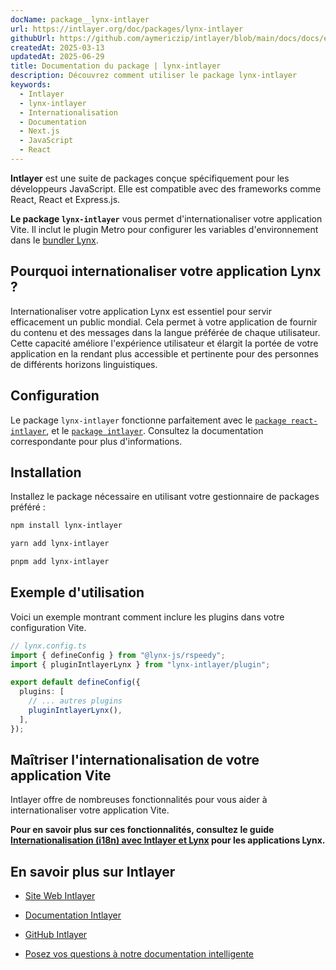 ```yaml
---
docName: package__lynx-intlayer
url: https://intlayer.org/doc/packages/lynx-intlayer
githubUrl: https://github.com/aymericzip/intlayer/blob/main/docs/docs/en/packages/lynx-intlayer/index.md
createdAt: 2025-03-13
updatedAt: 2025-06-29
title: Documentation du package | lynx-intlayer
description: Découvrez comment utiliser le package lynx-intlayer
keywords:
  - Intlayer
  - lynx-intlayer
  - Internationalisation
  - Documentation
  - Next.js
  - JavaScript
  - React
---
```


**Intlayer** est une suite de packages conçue spécifiquement pour les développeurs JavaScript. Elle est compatible avec des frameworks comme React, React et Express.js.

**Le package `lynx-intlayer`** vous permet d'internationaliser votre application Vite. Il inclut le plugin Metro pour configurer les variables d'environnement dans le [bundler Lynx](https://lynxjs.org/index.html).

## Pourquoi internationaliser votre application Lynx ?

Internationaliser votre application Lynx est essentiel pour servir efficacement un public mondial. Cela permet à votre application de fournir du contenu et des messages dans la langue préférée de chaque utilisateur. Cette capacité améliore l'expérience utilisateur et élargit la portée de votre application en la rendant plus accessible et pertinente pour des personnes de différents horizons linguistiques.

## Configuration

Le package `lynx-intlayer` fonctionne parfaitement avec le [`package react-intlayer`](https://github.com/aymericzip/intlayer/blob/main/docs/docs/fr/packages/react-intlayer/index.md), et le [`package intlayer`](https://github.com/aymericzip/intlayer/blob/main/docs/docs/fr/packages/intlayer/index.md). Consultez la documentation correspondante pour plus d'informations.

## Installation

Installez le package nécessaire en utilisant votre gestionnaire de packages préféré :

```bash packageManager="npm"
npm install lynx-intlayer
```

```bash packageManager="yarn"
yarn add lynx-intlayer
```

```bash packageManager="pnpm"
pnpm add lynx-intlayer
```

## Exemple d'utilisation

Voici un exemple montrant comment inclure les plugins dans votre configuration Vite.

```ts
// lynx.config.ts
import { defineConfig } from "@lynx-js/rspeedy";
import { pluginIntlayerLynx } from "lynx-intlayer/plugin";

export default defineConfig({
  plugins: [
    // ... autres plugins
    pluginIntlayerLynx(),
  ],
});
```

## Maîtriser l'internationalisation de votre application Vite

Intlayer offre de nombreuses fonctionnalités pour vous aider à internationaliser votre application Vite.

**Pour en savoir plus sur ces fonctionnalités, consultez le guide [Internationalisation (i18n) avec Intlayer et Lynx](https://github.com/aymericzip/intlayer/blob/main/docs/docs/fr/intlayer_with_lynx+react.md) pour les applications Lynx.**

## En savoir plus sur Intlayer

- [Site Web Intlayer](https://intlayer.org)
- [Documentation Intlayer](https://intlayer.org/doc)
- [GitHub Intlayer](https://github.com/aymericzip/intlayer)

- [Posez vos questions à notre documentation intelligente](https://intlayer.org/docchat)
